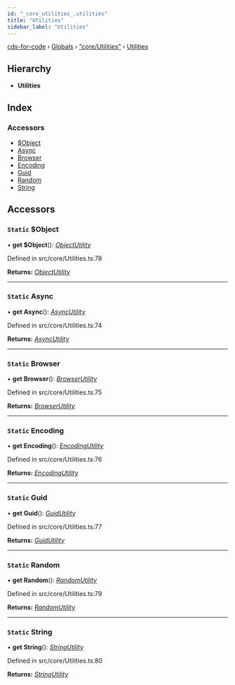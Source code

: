 ```yaml
---
id: "_core_utilities_.utilities"
title: "Utilities"
sidebar_label: "Utilities"
---
```


[cds-for-code](../index.md) › [Globals](../globals.md) › ["core/Utilities"](../modules/_core_utilities_.md) › [Utilities](_core_utilities_.utilities.md)

## Hierarchy

* **Utilities**

## Index

### Accessors

* [$Object](_core_utilities_.utilities.md#static-object)
* [Async](_core_utilities_.utilities.md#static-async)
* [Browser](_core_utilities_.utilities.md#static-browser)
* [Encoding](_core_utilities_.utilities.md#static-encoding)
* [Guid](_core_utilities_.utilities.md#static-guid)
* [Random](_core_utilities_.utilities.md#static-random)
* [String](_core_utilities_.utilities.md#static-string)

## Accessors

### `Static` $Object

• **get $Object**(): *[ObjectUtility](../interfaces/_core_utilities_.objectutility.md)*

Defined in src/core/Utilities.ts:78

**Returns:** *[ObjectUtility](../interfaces/_core_utilities_.objectutility.md)*

___

### `Static` Async

• **get Async**(): *[AsyncUtility](../interfaces/_core_utilities_.asyncutility.md)*

Defined in src/core/Utilities.ts:74

**Returns:** *[AsyncUtility](../interfaces/_core_utilities_.asyncutility.md)*

___

### `Static` Browser

• **get Browser**(): *[BrowserUtility](../interfaces/_core_utilities_.browserutility.md)*

Defined in src/core/Utilities.ts:75

**Returns:** *[BrowserUtility](../interfaces/_core_utilities_.browserutility.md)*

___

### `Static` Encoding

• **get Encoding**(): *[EncodingUtility](../interfaces/_core_utilities_.encodingutility.md)*

Defined in src/core/Utilities.ts:76

**Returns:** *[EncodingUtility](../interfaces/_core_utilities_.encodingutility.md)*

___

### `Static` Guid

• **get Guid**(): *[GuidUtility](../interfaces/_core_utilities_.guidutility.md)*

Defined in src/core/Utilities.ts:77

**Returns:** *[GuidUtility](../interfaces/_core_utilities_.guidutility.md)*

___

### `Static` Random

• **get Random**(): *[RandomUtility](../interfaces/_core_utilities_.randomutility.md)*

Defined in src/core/Utilities.ts:79

**Returns:** *[RandomUtility](../interfaces/_core_utilities_.randomutility.md)*

___

### `Static` String

• **get String**(): *[StringUtility](../interfaces/_core_utilities_.stringutility.md)*

Defined in src/core/Utilities.ts:80

**Returns:** *[StringUtility](../interfaces/_core_utilities_.stringutility.md)*
